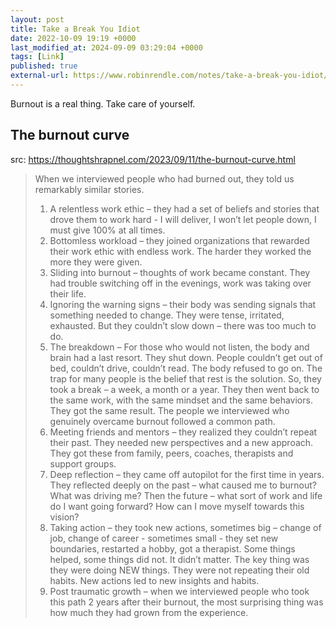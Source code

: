 ```yaml
---
layout: post
title: Take a Break You Idiot
date: 2022-10-09 19:19 +0000
last_modified_at: 2024-09-09 03:29:04 +0000
tags: [Link]
published: true
external-url: https://www.robinrendle.com/notes/take-a-break-you-idiot/
---
```


Burnout is a real thing. Take care of yourself.

## The burnout curve

src: <https://thoughtshrapnel.com/2023/09/11/the-burnout-curve.html>

> When we interviewed people who had burned out, they told us remarkably similar stories. 
> 1. A relentless work ethic – they had a set of beliefs and stories that drove them to work hard - I will deliver, I won’t let people down, I must give 100% at all times.
> 2. Bottomless workload – they joined organizations that rewarded their work ethic with endless work. The harder they worked the more they were given.
> 3. Sliding into burnout – thoughts of work became constant. They had trouble switching off in the evenings, work was taking over their life.
> 4. Ignoring the warning signs – their body was sending signals that something needed to change. They were tense, irritated, exhausted. But they couldn’t slow down – there was too much to do.
> 5. The breakdown – For those who would not listen, the body and brain had a last resort. They shut down. People couldn’t get out of bed, couldn’t drive, couldn’t read. The body refused to go on.
> The trap for many people is the belief that rest is the solution. So, they took a break – a week, a month or a year. They then went back to the same work, with the same mindset and the same behaviors. They got the same result.
> The people we interviewed who genuinely overcame burnout followed a common path.
> 6. Meeting friends and mentors – they realized they couldn’t repeat their past. They needed new perspectives and a new approach. They got these from family, peers, coaches, therapists and support groups.
> 7. Deep reflection – they came off autopilot for the first time in years. They reflected deeply on the past – what caused me to burnout? What was driving me? Then the future – what sort of work and life do I want going forward? How can I move myself towards this vision?
> 8. Taking action – they took new actions, sometimes big – change of job, change of career - sometimes small - they set new boundaries, restarted a hobby, got a therapist. Some things helped, some things did not. It didn’t matter. The key thing was they were doing NEW things. They were not repeating their old habits. New actions led to new insights and habits.
> 9. Post traumatic growth – when we interviewed people who took this path 2 years after their burnout, the most surprising thing was how much they had grown from the experience.
